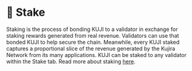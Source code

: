 # 🧱 Stake

Staking is the process of bonding KUJI to a validator in exchange for staking rewards generated from real revenue. Validators can use that bonded KUJI to help secure the chain. Meanwhile, every KUJI staked captures a proportional slice of the revenue generated by the Kujira Network from its many applications. KUJI can be staked to any validator within the Stake tab. Read more about staking [here](../../../blue/stake.md).
